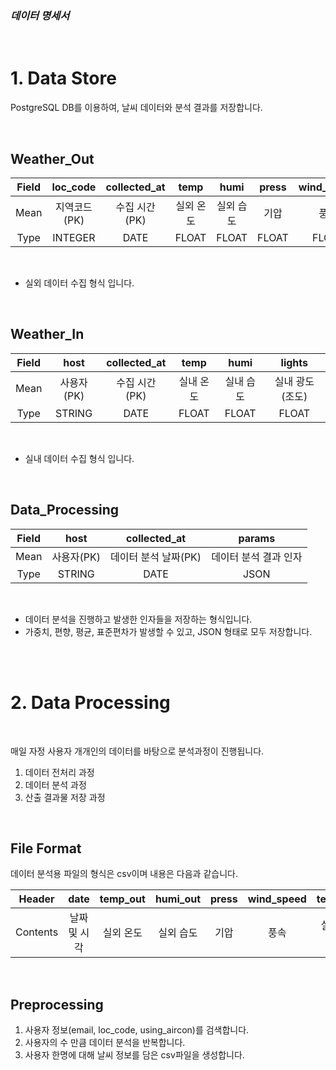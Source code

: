 ### _데이터 명세서_

<br>

# 1. Data Store

PostgreSQL DB를 이용하여, 날씨 데이터와 분석 결과를 저장합니다.

<br>

## Weather_Out

| Field |   loc_code   | collected_at  |   temp    |   humi    | press | wind_speed |
| :---: | :----------: | :-----------: | :-------: | :-------: | :---: | :--------: |
| Mean  | 지역코드(PK) | 수집 시간(PK) | 실외 온도 | 실외 습도 | 기압  |    풍속    |
| Type  |   INTEGER    |     DATE      |   FLOAT   |   FLOAT   | FLOAT |   FLOAT    |

<br>

- 실외 데이터 수집 형식 입니다.

<br>

## Weather_In

| Field |    host    | collected_at  |   temp    |   humi    |     lights      |
| :---: | :--------: | :-----------: | :-------: | :-------: | :-------------: |
| Mean  | 사용자(PK) | 수집 시간(PK) | 실내 온도 | 실내 습도 | 실내 광도(조도) |
| Type  |   STRING   |     DATE      |   FLOAT   |   FLOAT   |      FLOAT      |

<br>

- 실내 데이터 수집 형식 입니다.

<br>

## Data_Processing

| Field |    host    |     collected_at     |        params         |
| :---: | :--------: | :------------------: | :-------------------: |
| Mean  | 사용자(PK) | 데이터 분석 날짜(PK) | 데이터 분석 결과 인자 |
| Type  |   STRING   |         DATE         |         JSON          |

<br>

- 데이터 분석을 진행하고 발생한 인자들을 저장하는 형식입니다.
- 가중치, 편향, 평균, 표준편차가 발생할 수 있고, JSON 형태로 모두 저장합니다.

<br><br>

# 2. Data Processing

<br>

매일 자정 사용자 개개인의 데이터를 바탕으로 분석과정이 진행됩니다.

1. 데이터 전처리 과정
2. 데이터 분석 과정
3. 산출 결과물 저장 과정

<br>

## File Format

데이터 분석용 파일의 형식은 csv이며 내용은 다음과 같습니다.

|  Header  |     date     | temp_out  | humi_out  | press | wind_speed |  temp_in  |  humi_in  |
| :------: | :----------: | :-------: | :-------: | :---: | :--------: | :-------: | :-------: |
| Contents | 날짜 및 시각 | 실외 온도 | 실외 습도 | 기압  |    풍속    | 실내 온도 | 실외 습도 |

<br>

## Preprocessing

1. 사용자 정보(email, loc_code, using_aircon)를 검색합니다.
2. 사용자의 수 만큼 데이터 분석을 반복합니다.
3. 사용자 한명에 대해 날씨 정보를 담은 csv파일을 생성합니다.
